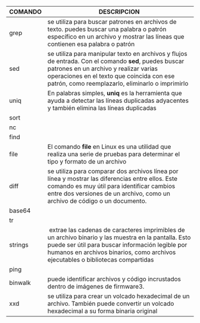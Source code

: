 | COMANDO | DESCRIPCION |
|---------|--------|
|grep|se utiliza para buscar patrones en archivos de texto. puedes buscar una palabra o patrón específico en un archivo y mostrar las líneas que contienen esa palabra o patrón|
|sed|se utiliza para manipular texto en archivos y flujos de entrada. Con el comando **sed**, puedes buscar patrones en un archivo y realizar varias operaciones en el texto que coincida con ese patrón, como reemplazarlo, eliminarlo o imprimirlo
|uniq|En palabras simples, **uniq** es la herramienta que ayuda a detectar las líneas duplicadas adyacentes y también elimina las líneas duplicadas
|sort|
|nc|
|find|
|file|El comando **file** en Linux es una utilidad que realiza una serie de pruebas para determinar el tipo y formato de un archivo
|diff|se utiliza para comparar dos archivos línea por línea y mostrar las diferencias entre ellos. Este comando es muy útil para identificar cambios entre dos versiones de un archivo, como un archivo de código o un documento.
|base64|
|tr|
|strings| extrae las cadenas de caracteres imprimibles de un archivo binario y las muestra en la pantalla. Esto puede ser útil para buscar información legible por humanos en archivos binarios, como archivos ejecutables o bibliotecas compartidas
|ping|
|binwalk| puede identificar archivos y código incrustados dentro de imágenes de firmware3.|
|xxd|se utiliza para crear un volcado hexadecimal de un archivo. También puede convertir un volcado hexadecimal a su forma binaria original|



